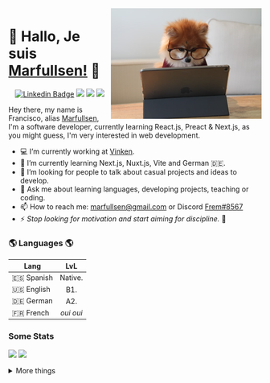 <img width="300px" align="right" src="./docs/img/dog.jpg"/>

# 👋 Hallo, Je suis [Marfullsen!](https://skyline.github.com/Marfullsen) 👋

<div align="center">
    
[![Linkedin Badge](https://img.shields.io/badge/francisco--marfull--pizarro-blue?style=flat-square&logo=Linkedin&logoColor=white)](https://www.linkedin.com/in/francisco-marfull-pizarro/)
[![](https://img.shields.io/badge/marfullsen-1DA1F2?style=for-the-badge&logo=twitter&logoColor=white&style=flat)](https://twitter.com/Marfullsen)
[![](https://visitor-badge.glitch.me/badge?page_id=github.com/Marfullsen)](https://visitor-badge.glitch.me/)
[![](https://img.shields.io/github/followers/Marfullsen.svg?style=social&label=Followers)](https://github.com/Marfullsen?tab=following)

</div>

Hey there, my name is Francisco, alias [Marfullsen](https://marfullsen.github.io/), I'm a software developer, currently learning React.js, Preact & Next.js, as you might guess, I'm very interested in web development.

- 💻 I’m currently working at [Vinken](https://vinken.cl/).
- 🌱 I’m currently learning Next.js, Nuxt.js, Vite and German 🇩🇪.
- 📌 I’m looking for people to talk about casual projects and ideas to develop.
- 💬 Ask me about learning languages, developing projects, teaching or coding.
- 📫 How to reach me: [marfullsen@gmail.com](mailto:marfullsen@gmail.com) or Discord [Frem#8567](https://discordapp.com/users/555570275060547630/)
- ⚡ <i>Stop looking for motivation and start aiming for discipline.</i> 🤟

### 🌎 Languages 🌎

Lang | LvL
--- | :---:
🇪🇸 Spanish | Native.
🇺🇸 English | B1.
🇩🇪 German | A2.
🇫🇷 French | *oui oui*

### Some Stats

![](https://github-readme-stats.vercel.app/api?username=Marfullsen&theme=vue-dark)
![](https://github-readme-stats.vercel.app/api/top-langs/?username=marfullsen&theme=vue-dark&layout=compact)


<details>
  <summary> More things </summary>
  <br>
  <p align="center">
    <img src="https://profile-counter.glitch.me/Marfullsen/count.svg" />
  </p>
</details>
